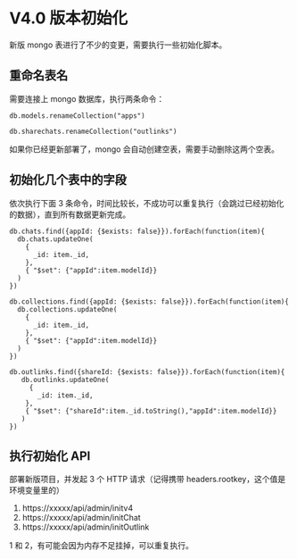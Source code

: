 # V4.0 版本初始化

新版 mongo 表进行了不少的变更，需要执行一些初始化脚本。

## 重命名表名

需要连接上 mongo 数据库，执行两条命令：

`db.models.renameCollection("apps")`

`db.sharechats.renameCollection("outlinks")`

如果你已经更新部署了，mongo 会自动创建空表，需要手动删除这两个空表。

## 初始化几个表中的字段

依次执行下面 3 条命令，时间比较长，不成功可以重复执行（会跳过已经初始化的数据），直到所有数据更新完成。

```mongo
db.chats.find({appId: {$exists: false}}).forEach(function(item){
  db.chats.updateOne(
    {
      _id: item._id,
    },
    { "$set": {"appId":item.modelId}}
  )
})

db.collections.find({appId: {$exists: false}}).forEach(function(item){
  db.collections.updateOne(
    {
      _id: item._id,
    },
    { "$set": {"appId":item.modelId}}
  )
})

db.outlinks.find({shareId: {$exists: false}}).forEach(function(item){
   db.outlinks.updateOne(
     {
       _id: item._id,
    },
    { "$set": {"shareId":item._id.toString(),"appId":item.modelId}}
   )
})
```

## 执行初始化 API

部署新版项目，并发起 3 个 HTTP 请求（记得携带 headers.rootkey，这个值是环境变量里的）

1. https://xxxxx/api/admin/initv4
2. https://xxxxx/api/admin/initChat
3. https://xxxxx/api/admin/initOutlink

1 和 2，有可能会因为内存不足挂掉，可以重复执行。
